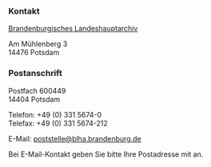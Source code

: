 ### Kontakt

[Brandenburgisches Landeshauptarchiv](https://blha.brandenburg.de/)

Am Mühlenberg 3</br>
14476 Potsdam</br>

### Postanschrift

Postfach 600449</br>
14404 Potsdam

Telefon: +49 (0) 331 5674-0</br>
Telefax: +49 (0) 331 5674-212

E-Mail: poststelle@blha.brandenburg.de

Bei E-Mail-Kontakt geben Sie bitte Ihre Postadresse mit an.
